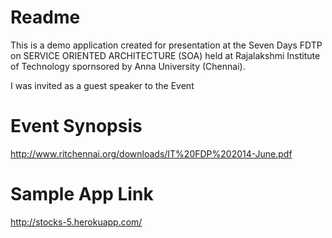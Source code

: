 Readme
=========

This is a demo application created for presentation at the Seven Days FDTP 
on SERVICE ORIENTED ARCHITECTURE (SOA) held at Rajalakshmi Institute of 
Technology spornsored by Anna University (Chennai).

I was invited as a guest speaker to the Event

Event Synopsis
=========
http://www.ritchennai.org/downloads/IT%20FDP%202014-June.pdf

Sample App Link
=========
http://stocks-5.herokuapp.com/
